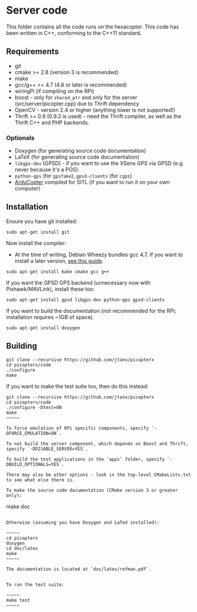 Server code
=============
This folder contains all the code runs on the hexacopter. This code has been
written in C++, conforming to the C++11 standard.

## Requirements
* git
* cmake >= 2.8 (version 3 is recommended)
* make
* gcc/g++ >= 4.7 (4.8 or later is recommended)
* wiringPi (if compiling on the RPi)
* boost - only for `shared_ptr` and only for the server (src/server/picopter.cpp) due to Thrift dependency
* OpenCV - version 2.4 or higher (anything lower is not supported!)
* Thrift >= 0.9 (0.9.2 is used) - need the Thrift compiler, as well as the Thrift C++ and PHP backends.

### Optionals
* Doxygen (for generating source code documentation)
* LaTeX (for generating source code documentation)
* `libgps-dev` (GPSD) - if you want to use the XSens GPS via GPSD (e.g. never because it's a POS).
* `python-gps` (for `gpsfake`), `gpsd-clients` (for `cgps`)
* [ArduCopter](https://github.com/diydrones/ardupilot) compiled for SITL (if you want to run it on your own computer)

## Installation
Ensure you have git installed:

    sudo apt-get install git

Now install the compiler:
* At the time of writing, Debian Wheezy bundles gcc 4.7. If you want to install a later version, [see this guide](http://somewideopenspace.wordpress.com/2014/02/28/gcc-4-8-on-raspberry-pi-wheezy/).

~~~~~
sudo apt-get install make cmake gcc g++
~~~~~

If you want the GPSD GPS backend (unnecessary now with Pixhawk/MAVLink), install these too:

    sudo apt-get install gpsd libgps-dev python-gps gpsd-clients
	
If you want to build the documentation (not recommended for the RPi; installation requires ~1GB of space).

    sudo apt-get install doxygen
	
## Building

~~~~~
git clone --recursive https://github.com/jtanx/picopterx
cd picopterx/code
./configure
make
~~~~~ 

If you want to make the test suite too, then do this instead:

~~~~~~
git clone --recursive https://github.com/jtanx/picopterx
cd picopterx/code
./configure -Dtest=ON
make
~~~~~

To force emulation of RPi specific components, specify `-DFORCE_EMULATION=ON`. 

To not build the server component, which depends on Boost and Thrift, specify `-DDISABLE_SERVER=YES`. 

To build the test applications in the `apps` folder, specify `-DBUILD_OPTIONALS=YES`. 

There may also be other options - look in the top-level CMakeLists.txt to see what else there is.

To make the source code documentation (CMake version 3 or greater only):

~~~~~~
make doc
~~~~~~

Otherwise (assuming you have Doxygen and LaTeX installed):

~~~~~
cd picopterx
doxygen
cd doc/latex
make
~~~~~

The documentation is located at `doc/latex/refman.pdf`.


To run the test suite:

~~~~~
make test
~~~~~
